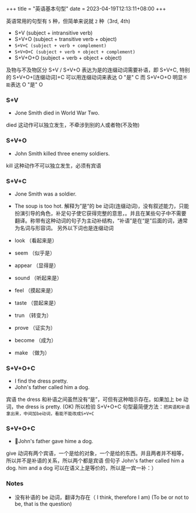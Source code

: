+++
title = "英语基本句型"
date = 2023-04-19T12:13:11+08:00
+++

英语常用的句型有 `5` 种，但简单来说就 `2` 种（3rd, 4th)

- S+V (subject + intransitive verb)
- S+V+O (subject + transitive verb + object)
- `S+V+C (subject + verb + complement)`
- `S+V+O+C (subject + verb + object + complement)`
- S+V+O+O (subject + verb + object + object)

及物与不及物区分 S+V / S+V+O
表达为是的连缀动词需要补语，即 S+V+C, 特别的 S+V+O+\[连缀动词\]+C 可以用连缀动词来表达 O "是" C
而 S+V+O+O 明显`不能`表达 O "是" O

### S+V

- Jone Smith died in World War Two.

died 这动作可以独立发生，不牵涉到别的人或者物(不及物)

### S+V+O

- John Smith killed three enemy soldiers.

kill 这种动作不可以独立发生，必须有宾语

### S+V+C

- Jone Smith was a soldier.
- The soup is too hot.
  解释为”是“的 be 动词(连缀动词)，没有叙述能力，只能扮演引导的角色，补足句子使它获得完整的意思，。并且在某些句子中不需要翻译。称带有这种动词的句子为主动补结构，“补语”是在“是”后面的词，通常为名词与形容词。 另外以下词也是连缀动词

- look （看起来是）
- seem （似乎是）
- appear （显得是）
- sound （听起来是）
- feel （摸起来是）
- taste （尝起来是）
- trun （转变为）
- prove （证实为）
- become （成为）
- make （做为）

### S+V+O+C

- I find the dress pretty.
- John's father called him a dog.

宾语 the dress 和补语之间虽然没有“是”，可但有这种暗示存在。如果加上 be 动词，the dress is pretty. (OK)
所以检验 S+V+O+C 句型最简便方法：`把宾语和补语拿出来，中间加be动词，看能不能改成S+V+C`

### S+V+O+C

- John's father gave hime a dog.

give 动词有两个宾语，一个是给的对象，一个是给的东西。并且两者并不相等，所以并不是补语的关系，所以两个都是宾语
但句子 John's father called him a dog. him and a dog 可以在语义上是等价的，所以是一宾一补：）

### Notes

- 没有补语的 be 动词，翻译为存在（ I think, therefore I am) (To be or not to be, that is the question)
